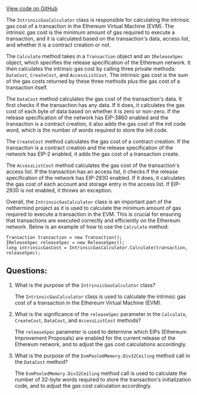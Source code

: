 [View code on GitHub](https://github.com/nethermindeth/nethermind/Nethermind.Evm/IntrinsicGasCalculator.cs)

The `IntrinsicGasCalculator` class is responsible for calculating the intrinsic gas cost of a transaction in the Ethereum Virtual Machine (EVM). The intrinsic gas cost is the minimum amount of gas required to execute a transaction, and it is calculated based on the transaction's data, access list, and whether it is a contract creation or not. 

The `Calculate` method takes in a `Transaction` object and an `IReleaseSpec` object, which specifies the release specification of the Ethereum network. It then calculates the intrinsic gas cost by calling three private methods: `DataCost`, `CreateCost`, and `AccessListCost`. The intrinsic gas cost is the sum of the gas costs returned by these three methods plus the gas cost of a transaction itself.

The `DataCost` method calculates the gas cost of the transaction's data. It first checks if the transaction has any data. If it does, it calculates the gas cost of each byte of data based on whether it is zero or non-zero. If the release specification of the network has EIP-3860 enabled and the transaction is a contract creation, it also adds the gas cost of the init code word, which is the number of words required to store the init code.

The `CreateCost` method calculates the gas cost of a contract creation. If the transaction is a contract creation and the release specification of the network has EIP-2 enabled, it adds the gas cost of a transaction create.

The `AccessListCost` method calculates the gas cost of the transaction's access list. If the transaction has an access list, it checks if the release specification of the network has EIP-2930 enabled. If it does, it calculates the gas cost of each account and storage entry in the access list. If EIP-2930 is not enabled, it throws an exception.

Overall, the `IntrinsicGasCalculator` class is an important part of the nethermind project as it is used to calculate the minimum amount of gas required to execute a transaction in the EVM. This is crucial for ensuring that transactions are executed correctly and efficiently on the Ethereum network. Below is an example of how to use the `Calculate` method:

```
Transaction transaction = new Transaction();
IReleaseSpec releaseSpec = new ReleaseSpec();
long intrinsicGasCost = IntrinsicGasCalculator.Calculate(transaction, releaseSpec);
```
## Questions: 
 1. What is the purpose of the `IntrinsicGasCalculator` class?
    
    The `IntrinsicGasCalculator` class is used to calculate the intrinsic gas cost of a transaction in the Ethereum Virtual Machine (EVM).

2. What is the significance of the `releaseSpec` parameter in the `Calculate`, `CreateCost`, `DataCost`, and `AccessListCost` methods?
    
    The `releaseSpec` parameter is used to determine which EIPs (Ethereum Improvement Proposals) are enabled for the current release of the Ethereum network, and to adjust the gas cost calculations accordingly.

3. What is the purpose of the `EvmPooledMemory.Div32Ceiling` method call in the `DataCost` method?
    
    The `EvmPooledMemory.Div32Ceiling` method call is used to calculate the number of 32-byte words required to store the transaction's initialization code, and to adjust the gas cost calculation accordingly.